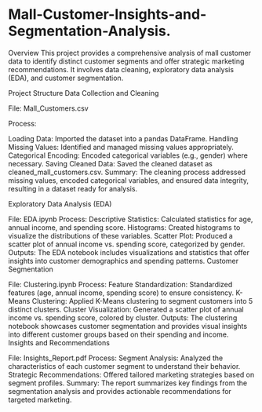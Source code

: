 # Mall-Customer-Insights-and-Segmentation-Analysis.
 Overview This project provides a comprehensive analysis of mall customer data to identify distinct customer segments and offer strategic marketing recommendations. It involves data cleaning, exploratory data analysis (EDA), and customer segmentation.

Project Structure Data Collection and Cleaning

File: Mall_Customers.csv

Process:

Loading Data: Imported the dataset into a pandas DataFrame. Handling Missing Values: Identified and managed missing values appropriately. Categorical Encoding: Encoded categorical variables (e.g., gender) where necessary. Saving Cleaned Data: Saved the cleaned dataset as cleaned_mall_customers.csv. Summary: The cleaning process addressed missing values, encoded categorical variables, and ensured data integrity, resulting in a dataset ready for analysis.

Exploratory Data Analysis (EDA)

File: EDA.ipynb Process: Descriptive Statistics: Calculated statistics for age, annual income, and spending score. Histograms: Created histograms to visualize the distributions of these variables. Scatter Plot: Produced a scatter plot of annual income vs. spending score, categorized by gender. Outputs: The EDA notebook includes visualizations and statistics that offer insights into customer demographics and spending patterns. Customer Segmentation

File: Clustering.ipynb Process: Feature Standardization: Standardized features (age, annual income, spending score) to ensure consistency. K-Means Clustering: Applied K-Means clustering to segment customers into 5 distinct clusters. Cluster Visualization: Generated a scatter plot of annual income vs. spending score, colored by cluster. Outputs: The clustering notebook showcases customer segmentation and provides visual insights into different customer groups based on their spending and income. Insights and Recommendations

File: Insights_Report.pdf Process: Segment Analysis: Analyzed the characteristics of each customer segment to understand their behavior. Strategic Recommendations: Offered tailored marketing strategies based on segment profiles. Summary: The report summarizes key findings from the segmentation analysis and provides actionable recommendations for targeted marketing.
